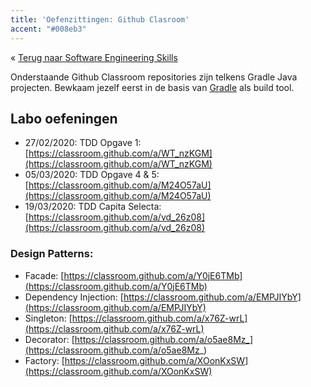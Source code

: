 ```yaml
---
title: 'Oefenzittingen: Github Clasroom'
accent: "#008eb3"
---
```


&laquo;&nbsp;[Terug naar Software Engineering Skills](/teaching/ses)<br/>

Onderstaande Github Classroom repositories zijn telkens Gradle Java projecten. Bewkaam jezelf eerst in de basis van [Gradle](/teaching/ses/gradle) als build tool.

## <a name="oef"></a>Labo oefeningen

- 27/02/2020: TDD Opgave 1: [https://classroom.github.com/a/WT_nzKGM](https://classroom.github.com/a/WT_nzKGM)
- 05/03/2020: TDD Opgave 4 & 5: [https://classroom.github.com/a/M24O57aU](https://classroom.github.com/a/M24O57aU)
- 19/03/2020: TDD Capita Selecta: [https://classroom.github.com/a/vd_26z08](https://classroom.github.com/a/vd_26z08)

### Design Patterns:

- Facade: [https://classroom.github.com/a/Y0jE6TMb](https://classroom.github.com/a/Y0jE6TMb)
- Dependency Injection: [https://classroom.github.com/a/EMPJIYbY](https://classroom.github.com/a/EMPJIYbY)
- Singleton: [https://classroom.github.com/a/x76Z-wrL](https://classroom.github.com/a/x76Z-wrL)
- Decorator: [https://classroom.github.com/a/o5ae8Mz_](https://classroom.github.com/a/o5ae8Mz_)
- Factory: [https://classroom.github.com/a/XOonKxSW](https://classroom.github.com/a/XOonKxSW)